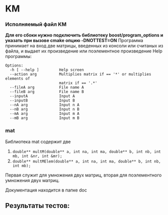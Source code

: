 # KM
### Исполняемый файл KM 
**Для его сбоки нужно подключить библиотеку boost/program_options и указать при вызове cmake опцию -DNOTTEST=ON**
Программа принимает на вход две матрицы, введенных из консоли или считаных из файла, и выдает их произведение или поэлементное произведение
Help программы:
```
Options:
  -h [ --help ]         Help screen
  --action arg          Multiplies matrix if == '*' or multiplies elements of
                        matrix if == '.*'
  --fileA arg           File name A
  --fileB arg           File name B
  --inputA              Input A
  --inputB              Input B
  --nA arg              Input n A
  --nB arg              Input n B
  --mA arg              Input m A
  --mB arg              Input m B
  ```
### mat
Библиотека mat содержит две 
1. `double** multM(double** a, int na, int ma, double** b, int nb, int mb, int &nr, int &mr);`
2. `double** multMElem(double** a, int na, int ma, double** b, int nb, int mb);`

Первая служит для умножения двух матриц, вторая для поэлементного умножения двух матриц.

Документация находится в папке doc

## Результаты тестов:
```
```

